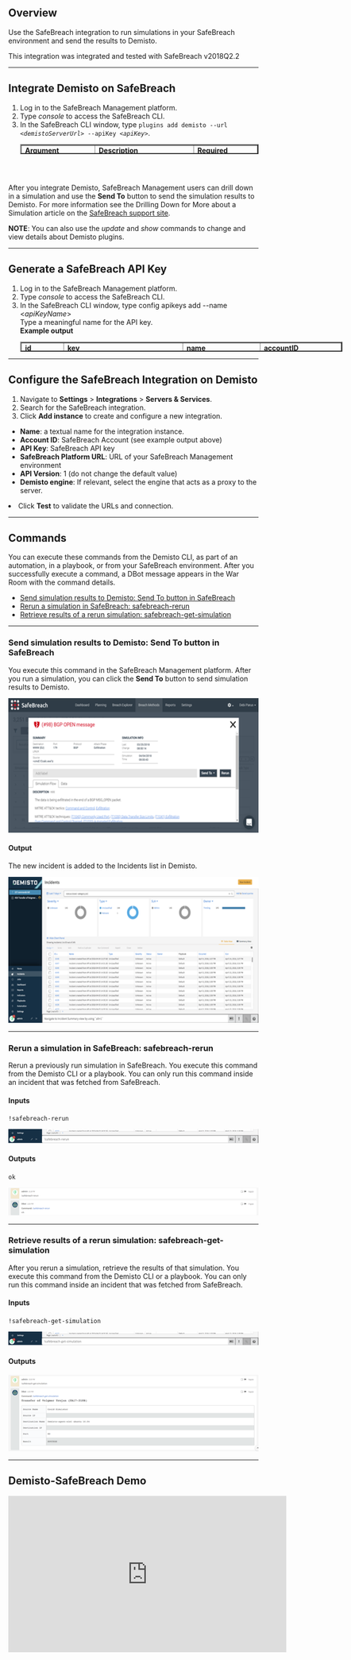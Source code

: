 <!-- HTML_DOC -->
<h2>Overview</h2>
<p>Use the SafeBreach integration to run simulations in your SafeBreach environment and send the results to Demisto.</p>
<p>This integration was integrated and tested with SafeBreach v2018Q2.2</p>
<hr>
<h2>Integrate Demisto on SafeBreach</h2>
<ol>
<li>Log in to the SafeBreach Management platform.</li>
<li>Type <em>console</em> to access the SafeBreach CLI.</li>
<li>In the SafeBreach CLI window, type <code>plugins add demisto --url &lt;<em>demistoServerUrl</em>&gt; --apiKey &lt;<em>apiKey</em>&gt;</code>.<br>
<table style="height: 20px;" border="2" width="655" cellpadding="6">
<tbody>
<tr>
<td style="width: 324px;"><strong>Argument</strong></td>
<td style="width: 324px;"><strong>Description</strong></td>
<td style="width: 324px;"><strong>Required</strong></td>
</tr>
<tr>
<td style="width: 324px;">url</td>
<td style="width: 324px;">Demisto server address, for example https://192.168.2.178</td>
<td style="width: 324px;">required</td>
</tr>
<tr>
<td style="width: 324px;">apiKey</td>
<td style="width: 324px;">Demisto API key / authentication token</td>
<td style="width: 324px;">required</td>
</tr>
<tr>
<td style="width: 324px;">help</td>
<td style="width: 324px;">Displays all options for adding Demisto, for example [plugin add demisto -help]</td>
<td style="width: 324px;">optional</td>
</tr>
<tr>
<td style="width: 324px;">isAutomated</td>
<td style="width: 324px;">Simulation results can be sent to Demisto as incidents. </td>
<td style="width: 324px;">optional</td>
</tr>
<tr>
<td style="width: 324px;">isAutomated true</td>
<td style="width: 324px;"> An automated incident (conatiner) is opened for each simulation that is either not-blocked, or when a blocked simulation result changes to not-blocked. For adding Demisto with automation, use: [plugins add demisto --url &lt;demistoServerUrl&gt; --default &lt;apiKey&gt; --isAutomated true]. For changing Demisto to become automated, use this command [plugins update demisto --isAutomated true]</td>
<td style="width: 324px;"> optional</td>
</tr>
<tr>
<td style="width: 324px;"> isAutomated false</td>
<td style="width: 324px;">The user can send a simulation result to Demisto as an incident on demand, by clicking on Send to from the required simulation incident in Breach Methods.</td>
<td style="width: 324px;"> optional</td>
</tr>
</tbody>
</table>
</li>
</ol>
<h3> </h3>
<p>After you integrate Demisto, SafeBreach Management users can drill down in a simulation and use the <strong>Send To</strong> button to send the simulation results to Demisto. For more information see the Drilling Down for More about a Simulation article on the <a href="https://support.safebreach.com/hc/en-us">SafeBreach support site</a>.</p>
<p><strong>NOTE</strong>: You can also use the <em>update</em> and <em>show</em> commands to change and view details about Demisto plugins.</p>
<hr>
<h2>Generate a SafeBreach API Key</h2>
<ol>
<li>Log in to the SafeBreach Management platform.</li>
<li>Type <em>console</em> to access the SafeBreach CLI.</li>
<li>In the SafeBreach CLI window, type config apikeys add --name &lt;<em>apiKeyName</em>&gt;<br> Type a meaningful name for the API key.<br> <strong>Example output</strong><br>
<table style="height: 20px; width: 649px;" border="2" cellpadding="6">
<tbody>
<tr>
<td style="width: 201px;"><strong>id</strong></td>
<td style="width: 501px;"><strong>key</strong></td>
<td style="width: 270px;"><strong>name</strong></td>
<td style="width: 324px;"><strong>accountID</strong></td>
</tr>
<tr>
<td style="width: 201px;">2</td>
<td style="width: 501px;">74963a8f-a3b3-4d6c-b3d4-715996cf4a31</td>
<td style="width: 270px;">apiKeyName</td>
<td style="width: 324px;">12345</td>
</tr>
</tbody>
</table>
</li>
</ol>
<hr>
<h2>Configure the SafeBreach Integration on Demisto</h2>
<ol>
<li>Navigate to <strong>Settings</strong> &gt; <strong>Integrations</strong> &gt; <strong>Servers &amp; Services</strong>.</li>
<li>Search for the SafeBreach integration.</li>
<li>Click <strong>Add instance</strong> to create and configure a new integration.</li>
</ol><ul>
<li>
<strong>Name</strong>: a textual name for the integration instance.</li>
<li>
<strong>Account ID</strong>: SafeBreach Account (see example output above) </li>
<li>
<strong>API Key</strong>: SafeBreach API key</li>
<li>
<strong>SafeBreach Platform URL</strong>: URL of your SafeBreach Management environment</li>
<li>
<strong>API Version</strong>: 1 (do not change the default value)</li>
<li>
<strong>Demisto engine</strong>: If relevant, select the engine that acts as a proxy to the server.</li>
</ul>
<li>Click <strong>Test</strong> to validate the URLs and connection.</li>

<hr>
<h2>Commands</h2>
<p>You can execute these commands from the Demisto CLI, as part of an automation, in a playbook, or from your SafeBreach environment. After you successfully execute a command, a DBot message appears in the War Room with the command details.</p>
<ul>
<li><a href="#h_176763804101526383549368">Send simulation results to Demisto: Send To button in SafeBreach</a></li>
<li><a href="#h_441071342251526383556458">Rerun a simulation in SafeBreach: safebreach-rerun</a></li>
<li><a href="#h_718307413401526383562362">Retrieve results of a rerun simulation: safebreach-get-simulation</a></li>
</ul>
<hr>
<h3 id="h_176763804101526383549368">Send simulation results to Demisto: Send To button in SafeBreach</h3>
<p>You execute this command in the SafeBreach Management platform. After you run a simulation, you can click the <strong>Send To</strong> button to send simulation results to Demisto.</p>
<p><img src="https://raw.githubusercontent.com/demisto/content/a2c287c5ab0bf88b6aece7bcf70c45b0500ca572/docs/images/Integrations/integration-SafeBreach_mceclip0.png" width="592" height="271"></p>
<h4>Output</h4>
<p>The new incident is added to the Incidents list in Demisto.</p>
<p><img src="https://raw.githubusercontent.com/demisto/content/a2c287c5ab0bf88b6aece7bcf70c45b0500ca572/docs/images/Integrations/integration-SafeBreach_mceclip1.png" width="589" height="294"></p>
<hr>
<h3 id="h_441071342251526383556458">Rerun a simulation in SafeBreach: safebreach-rerun</h3>
<p>Rerun a previously run simulation in SafeBreach. You execute this command from the Demisto CLI or a playbook. You can only run this command inside an incident that was fetched from SafeBreach.</p>
<h4>Inputs</h4>
<p><code>!safebreach-rerun</code></p>
<p><img src="https://raw.githubusercontent.com/demisto/content/a2c287c5ab0bf88b6aece7bcf70c45b0500ca572/docs/images/Integrations/integration-SafeBreach_mceclip2.png"><code></code></p>
<h4>Outputs</h4>
<p><code>ok</code></p>
<p><img src="https://raw.githubusercontent.com/demisto/content/a2c287c5ab0bf88b6aece7bcf70c45b0500ca572/docs/images/Integrations/integration-SafeBreach_mceclip3.png"></p>
<hr>
<h3 id="h_718307413401526383562362">Retrieve results of a rerun simulation: safebreach-get-simulation</h3>
<p>After you rerun a simulation, retrieve the results of that simulation. You execute this command from the Demisto CLI or a playbook. You can only run this command inside an incident that was fetched from SafeBreach.</p>
<h4>Inputs</h4>
<p><code>!safebreach-get-simulation</code></p>
<p><img src="https://raw.githubusercontent.com/demisto/content/a2c287c5ab0bf88b6aece7bcf70c45b0500ca572/docs/images/Integrations/integration-SafeBreach_mceclip4.png"></p>
<h4>Outputs</h4>
<p><img src="https://raw.githubusercontent.com/demisto/content/a2c287c5ab0bf88b6aece7bcf70c45b0500ca572/docs/images/Integrations/integration-SafeBreach_mceclip5.png"></p>
<hr>
<h2>Demisto-SafeBreach Demo</h2>
<p><iframe src="https://www.youtube.com/watch?v=Wb7q5Gbd2qo&feature=youtu.be" width="560" height="315" frameborder="0" allowfullscreen=""></iframe></p>
